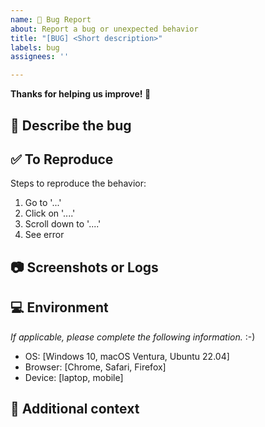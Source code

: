 ```yaml
---
name: 🐛 Bug Report
about: Report a bug or unexpected behavior
title: "[BUG] <Short description>"
labels: bug
assignees: ''

---
```


**Thanks for helping us improve! 🚀**

## 🐞 Describe the bug

<!-- A clear and concise description of what the bug is. -->

## ✅ To Reproduce

Steps to reproduce the behavior:
1. Go to '...'
2. Click on '....'
3. Scroll down to '....'
4. See error

## 📷 Screenshots or Logs 

<!-- If applicable, add screenshots or paste error logs to help explain your problem. -->

## 💻 Environment 

_If applicable, please complete the following information._ :-)

- OS: [Windows 10, macOS Ventura, Ubuntu 22.04]
- Browser: [Chrome, Safari, Firefox]
- Device: [laptop, mobile]

## 📝 Additional context

<!-- Add any other context about the problem here. -->

